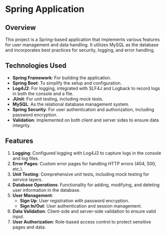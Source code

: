 # Spring Application

## Overview
This project is a Spring-based application that implements various features for user management and data handling. It utilizes MySQL as the database and incorporates best practices for security, logging, and error handling.

## Technologies Used
- **Spring Framework**: For building the application.
- **Spring Boot**: To simplify the setup and configuration.
- **Log4J2**: For logging, integrated with SLF4J and Logback to record logs in both the console and a file.
- **JUnit**: For unit testing, including mock tests.
- **MySQL**: As the relational database management system.
- **Spring Security**: For user authentication and authorization, including password encryption.
- **Validation**: Implemented on both client and server sides to ensure data integrity.

## Features
1. **Logging**: Configured logging with Log4J2 to capture logs in the console and log files.
2. **Error Pages**: Custom error pages for handling HTTP errors (404, 500, etc.).
3. **Unit Testing**: Comprehensive unit tests, including mock testing for service layers.
4. **Database Operations**: Functionality for adding, modifying, and deleting user information in the database.
5. **User Management**:
   - **Sign Up**: User registration with password encryption.
   - **Sign In/Out**: User authentication and session management.
6. **Data Validation**: Client-side and server-side validation to ensure valid input.
7. **User Authorization**: Role-based access control to protect sensitive pages and data.
